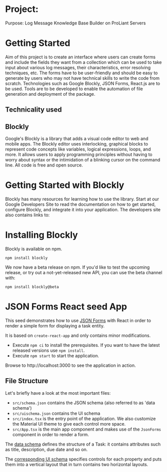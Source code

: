 #  Project: 
Purpose: Log Message Knowledge Base Builder on ProLiant Servers

# Getting Started

Aim of this project is to create an interface where users can create forms and    include the fields they want from a collection which can be used to take input about various log messages, their characteristics, error resolving techniques, etc. The forms have to be user-friendly and should be easy to generate by users who may not have technical skills to write the code from scratch.
Technologies such as Google Blockly, JSON Forms, React.js are to be used. Tools are to be developed to enable the automation of file generation and deployment of the package.








## Technicality used 

## Blockly




Google's Blockly is a library that adds a visual code editor to web and mobile apps. The Blockly editor uses interlocking, graphical blocks to represent code concepts like variables, logical expressions, loops, and more. It allows users to apply programming principles without having to worry about syntax or the intimidation of a blinking cursor on the command line. All code is free and open source.



# Getting Started with Blockly


Blockly has many resources for learning how to use the library. Start at our Google Developers Site to read the documentation on how to get started, configure Blockly, and integrate it into your application. The developers site also contains links to:

# Installing Blockly



Blockly is available on npm.

`npm install blockly`



We now have a beta release on npm. If you'd like to test the upcoming release, or try out a not-yet-released new API, you can use the beta channel with:

`npm install blockly@beta`









# JSON Forms React seed App

This seed demonstrates how to use [JSON Forms](https://jsonforms.io) with React in order to render a simple form for displaying a task entity.

It is based on `create-react-app` and only contains minor modifications.

- Execute `npm ci` to install the prerequisites. If you want to have the latest released versions use `npm install`.
- Execute `npm start` to start the application.

Browse to http://localhost:3000 to see the application in action.

## File Structure

Let's briefly have a look at the most important files:

- `src/schema.json` contains the JSON schema (also referred to as 'data schema')
- `src/uischema.json` contains the UI schema
- `src/index.tsx` is the entry point of the application. We also customize the Material UI theme to give each control more space.
- `src/App.tsx` is the main app component and makes use of the `JsonForms` component in order to render a form.

The [data schema](src/schema.json) defines the structure of a Task: it contains attributes such as title, description, due date and so on.

The [corresponding UI schema](src/uischema.json) specifies controls for each property and puts them into a vertical layout that in turn contains two horizontal layouts.

